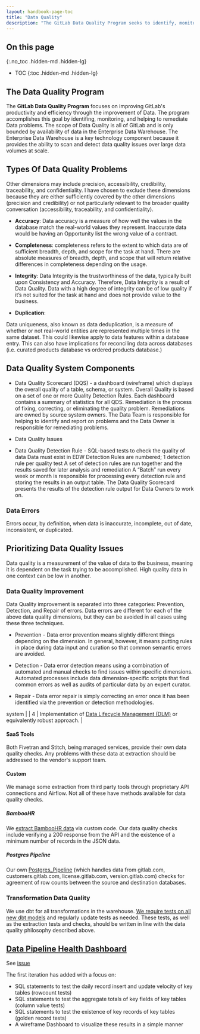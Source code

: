 ```yaml
---
layout: handbook-page-toc
title: "Data Quality"
description: "The GitLab Data Quality Program seeks to identify, monitor, and remediate problems with Data that effect GitLab's productivity and efficiency."
---
```


## On this page
{:.no_toc .hidden-md .hidden-lg}

- TOC
{:toc .hidden-md .hidden-lg}

## The Data Quality Program

The **GitLab Data Quality Program** focuses on improving GitLab's productivity and efficiency through the improvement of Data.
The program accomplishes this goal by identifing, monitoring, and helping to remediate Data problems.
The scope of Data Quality is all of GitLab and is only bounded by availability of data in the Enterprise Data Warehouse.
The Enterprise Data Warehouse is a key technology component because it provides the ability to scan and detect data quality issues over large data volumes at scale.


## Types Of Data Quality Problems

Other dimensions may include precision, accessibility, credibility, traceability, and confidentiality. I have chosen to exclude these dimensions because they are either sufficiently covered by the other dimensions (precision and credibility) or not particularly relevant to the broader quality conversation (accessibility, traceability, and confidentiality).

- **Accuracy**: Data accuracy is a measure of how well the values in the database match the real-world values they represent. Inaccurate data would be having an Opportunity list the wrong value of a contract.

- **Completeness**: completeness refers to the extent to which data are of sufficient breadth, depth, and scope for the task at hand. There are absolute measures of breadth, depth, and scope that will return relative differences in completeness depending on the usage.

- **Integrity**: Data Integrity is the trustworthiness of the data, typically built upon Consistency and Accuracy. Therefore, Data Integrity is a result of Data Quality. Data with a high degree of integrity can be of low quality if it’s not suited for the task at hand and does not provide value to the business.

- **Duplication**: 

Data uniqueness, also known as data deduplication, is a measure of whether or not real-world entities are represented multiple times in the same dataset. This could likewise apply to data features within a database entry. This can also have implications for reconciling data across databases (i.e. curated products database vs ordered products database.)

## Data Quality System Components

- Data Quality Scorecard (DQS) - a dashboard (wireframe) which displays the overall quality of a table, schema, or system. Overall Quality is based on a set of one or more  Quality Detection Rules. Each dashboard contains a summary of statistics for all QDS.
Remediation is the process of fixing, correcting, or eliminating the quality problem. Remediations are owned by source system owners. The Data Team is responsible for helping to identify and report on problems and the Data Owner is responsible for remediating problems.

- Data Quality Issues

- Data Quality Detection Rule - SQL-based tests to check the quality of data
Data must exist in EDW
Detection Rules are numbered; 1 detection rule per quality test
A set of detection rules are run together and the results saved for later analysis and remediation
A “Batch” run every week or month is responsible for processing every detection rule and storing the results in an output table.
The Data Quality Scorecard presents the results of the detection rule output for Data Owners to work on.


### Data Errors

Errors occur, by definition, when data is inaccurate, incomplete, out of date, inconsistent, or duplicated.



## Prioritizing Data Quality Issues

Data quality is a measurement of the value of data to the business, meaning it is dependent on the task trying to be accomplished. High quality data in one context can be low in another. 



### Data Quality Improvement

Data Quality improvement is separated into three categories: Prevention, Detection, and Repair of errors. Data errors are different for each of the above data quality dimensions, but they can be avoided in all cases using these three techniques.

- Prevention - Data error prevention means slightly different things depending on the dimension. In general, however, it means putting rules in place during data input and curation so that common semantic errors are avoided.

- Detection - Data error detection means using a combination of automated and manual checks to find issues within specific dimensions. Automated processes include data dimension-specific scripts that find common errors as well as audits of particular data by an expert curator.

- Repair - Data error repair is simply correcting an error once it has been identified via the prevention or detection methodologies.

system                                                                              |
| 4      | Implementation of [Data Lifecycle Management (DLM)](https://assets.red-gate.com/simple-talk/database-lifecycle-management-ebook.PDF) or equivalently robust approach. |

#### SaaS Tools

Both Fivetran and Stitch, being managed services, provide their own data quality checks. Any problems with these data at extraction should be addressed to the vendor's support team.

#### Custom

We manage some extraction from third party tools through proprietary API connections and Airflow. Not all of these have methods available for data quality checks.

##### BambooHR

We [extract BambooHR data](https://gitlab.com/gitlab-data/analytics/tree/master/extract/bamboohr) via custom code. Our data quality checks include verifying a 200 response from the API and the existence of a minimum number of records in the JSON data.

##### Postgres Pipeline

Our own [Postgres_Pipeline](https://gitlab.com/gitlab-data/analytics/tree/master/extract/postgres_pipeline) (which handles data from gitlab.com, customers.gitlab.com, license.gitlab.com, version.gitlab.com) checks for agreement of row counts between the source and destination databases.

### Transformation Data Quality

We use dbt for all transformations in the warehouse. [We require tests on all new dbt models](/handbook/business-technology/data-team/#transformation) and regularly update tests as needed. These tests, as well as the extraction tests and checks, should be written in line with the data quality philosophy described above.

## [Data Pipeline Health Dashboard](https://app.periscopedata.com/app/gitlab/715938/Data-Pipeline-Health-Dashboard])

See [issue](https://gitlab.com/gitlab-data/analytics/-/issues/4808)

The first iteration has added with a focus on:

- SQL statements to test the daily record insert and update velocity of key tables (rowcount tests)
- SQL statements to test the aggregate totals of key fields of key tables  (column value tests)
- SQL statements to test the existence of key records of key tables  (golden record tests)
- A wireframe Dashboard to visualize these results in a simple manner
